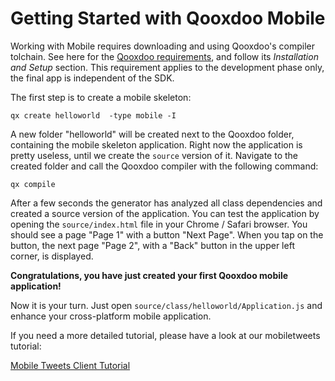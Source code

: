 # Getting Started with Qooxdoo Mobile

Working with Mobile requires downloading and using Qooxdoo's compiler tolchain.
See here for the [Qooxdoo requirements](../README.md), and follow its
_Installation and Setup_ section. This requirement applies to the development
phase only, the final app is independent of the SDK.

The first step is to create a mobile skeleton:

```
qx create helloworld  -type mobile -I
```

A new folder "helloworld" will be created next to the Qooxdoo folder, containing
the mobile skeleton application. Right now the application is pretty useless,
until we create the `source` version of it. Navigate to the created folder and
call the Qooxdoo compiler with the following command:

```
qx compile
```

After a few seconds the generator has analyzed all class dependencies and
created a source version of the application. You can test the application by
opening the `source/index.html` file in your Chrome / Safari browser. You should
see a page "Page 1" with a button "Next Page". When you tap on the button, the
next page "Page 2", with a "Back" button in the upper left corner, is displayed.

**Congratulations, you have just created your first Qooxdoo mobile
application!**

Now it is your turn. Just open `source/class/helloworld/Application.js` and
enhance your cross-platform mobile application.

If you need a more detailed tutorial, please have a look at our mobiletweets
tutorial:

[Mobile Tweets Client Tutorial](tutorial.md)
